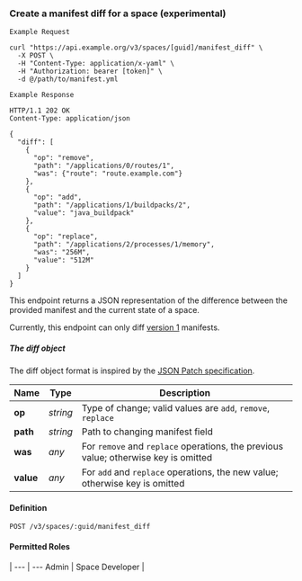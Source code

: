 ### Create a manifest diff for a space (experimental)

```
Example Request
```

```shell
curl "https://api.example.org/v3/spaces/[guid]/manifest_diff" \
  -X POST \
  -H "Content-Type: application/x-yaml" \
  -H "Authorization: bearer [token]" \
  -d @/path/to/manifest.yml
```

```
Example Response
```

```http
HTTP/1.1 202 OK
Content-Type: application/json

{
  "diff": [
    {
      "op": "remove",
      "path": "/applications/0/routes/1",
      "was": {"route": "route.example.com"}
    },
    {
      "op": "add",
      "path": "/applications/1/buildpacks/2",
      "value": "java_buildpack"
    },
    {
      "op": "replace",
      "path": "/applications/2/processes/1/memory",
      "was": "256M",
      "value": "512M"
    }
  ]
}
```

This endpoint returns a JSON representation of the difference between the
provided manifest and the current state of a space.

Currently, this endpoint can only diff [version 1](#the-manifest-schema) manifests.

##### The diff object

The diff object format is inspired by the [JSON Patch
specification](https://tools.ietf.org/html/rfc6902).

Name           | Type | Description
-------------- | ---- | -----------
**op** | _string_ | Type of change; valid values are `add`, `remove`, `replace`
**path** | _string_ | Path to changing manifest field
**was** | _any_ | For `remove` and `replace` operations, the previous value; otherwise key is omitted
**value** | _any_ | For `add` and `replace` operations, the new value; otherwise key is omitted

#### Definition

`POST /v3/spaces/:guid/manifest_diff`

#### Permitted Roles
 |
--- | ---
Admin |
Space Developer |
